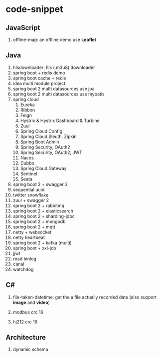 # code-snippet

## JavaScript

1. offline-map: an offline demo use **Leaflet**


## Java

1. hlsdownloader: hls (.m3u8) downloader
1. spring boot + redis demo
1. spring boot cache + redis
1. idea multi module project
1. spring boot 2 multi datasources use jpa
1. spring boot 2 multi datasources use mybatis
1. spring cloud
    1. Eureka
    1. Ribbon
    1. Feign
    1. Hystrix & Hystrix Dashboard & Turbine
    1. Zuul
    1. Spring Cloud Config
    1. Spring Cloud Sleuth, Zipkin
    1. Spring Boot Admin
    1. Spring Security, OAuth2
    1. Spring Security, OAuth2, JWT
	1. Nacos
	1. Dubbo
	1. Spring Cloud Gateway
	1. Sentinel
	1. Seata
1. spring boot 2 + swagger 2
1. sequential uuid
1. twitter snowflake
1. zuul + swagger 2
1. spring boot 2 + rabbitmq
1. spring boot 2 + elasticsearch
1. spring boot 2 + sharding-jdbc
1. spring boot 2 + mongodb
1. spring boot 2 + mqtt
1. netty + websocket
1. netty heartbeat
1. spring boot 2 + kafka (multi)
1. spring boot + xxl-job
1. jjwt
1. read binlog
1. canal
1. watchdog

## C#

1. file-taken-datetime: get the a file actually recorded date (also support **image** and **video**)

1. modbus crc 16

1. hj212 crc 16

## Architecture

1. dynamic schema

